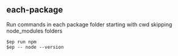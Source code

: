 ## each-package

Run commands in each package folder starting with cwd skipping node_modules folders

```
$ep run npm
$ep -- node --version
```
